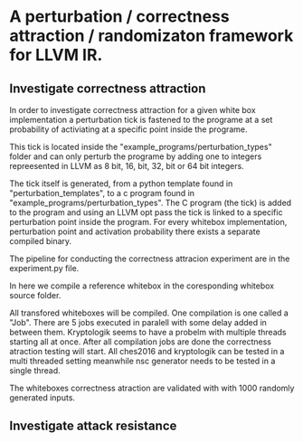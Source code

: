 # A perturbation / correctness attraction / randomizaton framework for LLVM IR.

## Investigate correctness attraction
In order to investigate correctness attraction for a given white box implementation a perturbation tick is fastened to the programe at a set probability of activiating at a specific point inside the programe.

This tick is located inside the "example_programs/perturbation_types" folder and can only perturb the programe by adding one to integers repreesented in LLVM as 8 bit, 16, bit, 32, bit or 64 bit integers.

The tick itself is generated, from a python template found in "perturbation_templates", to a c program found in "example_programs/perturbation_types". The C program (the tick) is added to the program and using an LLVM opt pass the tick is linked to a specific perturbation point inside the program. For every whitebox implementation, perturbation point and activation probability there exists a separate compiled binary.

The pipeline for conducting the correctness attracion experiment are in the experiment.py file.

In here we compile a reference whitebox in the coresponding whitebox source folder.

All transfored whiteboxes will be compiled. One compilation is one called a "Job". There are 5 jobs executed in paralell with some delay added in between them. Kryptologik seems to have a probelm with multiple threads starting all at once. After all compilation jobs are done the correctness atraction testing will start. All ches2016 and kryptologik can be tested in a multi threaded setting meanwhile nsc generator needs to be tested in a single thread.

The whiteboxes correctness atraction are validated with with 1000 randomly generated inputs.

## Investigate attack resistance
